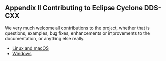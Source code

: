 ## Appendix II Contributing to Eclipse Cyclone DDS-CXX

We very much welcome all contributions to the project, whether that is questions, examples, bug fixes, enhancements or improvements to the documentation, or anything else really. 

- [Linux and macOS](Appendix/CycloneDDS-CXX-contribute/linux-and-macos.html)
- [Windows](Appendix/CycloneDDS-CXX-contribute/windows.html)